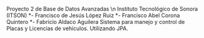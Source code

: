 Proyecto 2 de Base de Datos Avanzadas \n
Instituto Tecnológico de Sonora (ITSON)
*- Francisco de Jesús López Ruiz 
*- Francisco Abel Corona Quintero 
*- Fabricio Aldaco Aguilera
Sistema para manejo y control de Placas y Licencias de vehículos.
Utilizando JPA.
